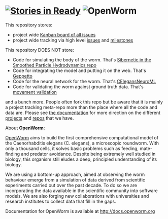 [![Stories in Ready](https://badge.waffle.io/openworm/openworm.png?label=ready&title=Ready)](https://waffle.io/openworm/openworm)
![OpenWorm](http://www.openworm.org/img/OpenWormLogo.png)
========

This repository stores:
* project wide [Kanban board of all issues](https://waffle.io/openworm/openworm)
* project wide tracking via high level [issues](https://github.com/openworm/OpenWorm/issues?labels=&milestone=&page=1&state=open) and [milestones](https://github.com/openworm/OpenWorm/issues/milestones)

This repository DOES NOT store:
* Code for simulating the body of the worm.  That's [Sibernetic in the Smoothed Particle Hydrodynamics repo](https://github.com/openworm/Smoothed-Particle-Hydrodynamics)
* Code for integrating the model and putting it on the web.  That's [Geppetto](https://github.com/openworm/org.geppetto)
* Code for the neural network for the worm.  That's [CElegansNeuroML](https://github.com/openworm/CElegansNeuroML)
* Code for validating the worm against ground truth data.  That's [movement_validation](https://github.com/openworm/movement_validation)

and a bunch more.  People often fork this repo but be aware that it is mainly a project tracking meta-repo more than the place where all the code and data are.  Please see [the documentation](http://docs.openworm.org/en/0.5/intro.html) for more direction on the different [projects](http://docs.openworm.org/en/0.5/projects.html) and [repos](http://docs.openworm.org/en/0.5/Community/repositories.html#repositories) that we have.

About **OpenWorm**:

[OpenWorm](http://openworm.org) aims to build the first comprehensive computational model of the Caenorhabditis elegans (C. elegans), a microscopic roundworm. With only a thousand cells, it solves basic problems such as feeding, mate-finding and predator avoidance. Despite being extremely well studied in biology, this organism still eludes a deep, principled understanding of its biology.

We are using a bottom-up approach, aimed at observing the worm behaviour emerge from a simulation of data derived from scientific experiments carried out over the past decade. To do so we are incorporating the data available in the scientific community into software models. We are also forging new collaborations with universities and research institutes to collect data that fill in the gaps. 

Documentation for OpenWorm is available at http://docs.openworm.org

